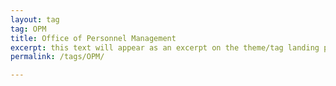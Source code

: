 ```yaml
---
layout: tag
tag: OPM
title: Office of Personnel Management
excerpt: this text will appear as an excerpt on the theme/tag landing page
permalink: /tags/OPM/

---
```

